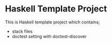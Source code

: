 # Haskell Template Project

This is Haskell template project which contains;

- stack files
- doctest setting with doctest-discover
